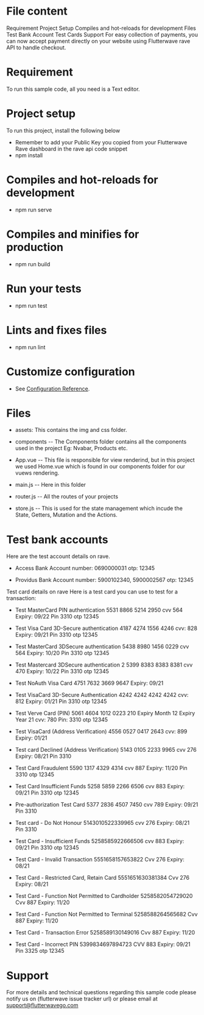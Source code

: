# File content

Requirement
Project Setup
Compiles and hot-reloads for development
Files
Test Bank Account
Test Cards
Support
For easy collection of payments, you can now accept payment directly on your website using Flutterwave rave API to handle checkout.

# Requirement
To run this sample code, all you need is a Text editor.

# Project setup
To run this project, install the following below
- Remember to add your Public Key you copied from your Flutterwave Rave dashboard in the rave api code snippet
- npm install


# Compiles and hot-reloads for development
- npm run serve

# Compiles and minifies for production
- npm run build

# Run your tests
- npm run test

# Lints and fixes files

- npm run lint

# Customize configuration
- See [Configuration Reference](https://cli.vuejs.org/config/).

# Files
- assets: This contains the img and css folder.

- components -- The Components folder contains all the components used in the project Eg: Nvabar, Products etc.

- App.vue -- This file is responsible for view renderind, but in this project we used Home.vue which is found in our   components folder for our vuews rendering.

- main.js -- Here in this folder 

- router.js -- All the routes of your projects

- store.js -- This is used for the state management which incude the State, Getters, Mutation and the Actions.


# Test bank accounts
Here are the test account details on rave.

- Access Bank Account number: 0690000031 otp: 12345

- Providus Bank Account number: 5900102340, 5900002567 otp: 12345

Test card details on rave
Here is a test card you can use to test for a transaction:

- Test MasterCard PIN authentication 5531 8866 5214 2950 cvv 564 Expiry: 09/22 Pin 3310 otp 12345

- Test Visa Card 3D-Secure authentication 4187 4274 1556 4246 cvv: 828 Expiry: 09/21 Pin 3310 otp 12345

- Test MasterCard 3DSecure authentication 5438 8980 1456 0229 cvv 564 Expiry: 10/20 Pin 3310 otp 12345

- Test Mastercard 3DSecure authentication 2 5399 8383 8383 8381 cvv 470 Expiry: 10/22 Pin 3310 otp 12345

- Test NoAuth Visa Card 4751 7632 3669 9647 Expiry: 09/21

- Test VisaCard 3D-Secure Authentication 4242 4242 4242 4242 cvv: 812 Expiry: 01/21 Pin 3310 otp 12345

- Test Verve Card (PIN) 5061 4604 1012 0223 210 Expiry Month 12 Expiry Year 21 cvv: 780 Pin: 3310 otp 12345

- Test VisaCard (Address Verification) 4556 0527 0417 2643 cvv: 899 Expiry: 01/21

- Test card Declined (Address Verification) 5143 0105 2233 9965 cvv 276 Expiry: 08/21 Pin 3310

- Test Card Fraudulent 5590 1317 4329 4314 cvv 887 Expiry: 11/20 Pin 3310 otp 12345

- Test Card Insufficient Funds 5258 5859 2266 6506 cvv 883 Expiry: 09/21 Pin 3310 otp 12345

- Pre-authorization Test Card 5377 2836 4507 7450 cvv 789 Expiry: 09/21 Pin 3310

- Test card - Do Not Honour 5143010522339965 cvv 276 Expiry: 08/21 Pin 3310

- Test Card - Insufficient Funds 5258585922666506 cvv 883 Expiry: 09/21 Pin 3310 otp 12345

- Test Card - Invalid Transaction 5551658157653822 Cvv 276 Expiry: 08/21

- Test Card - Restricted Card, Retain Card 5551651630381384 Cvv 276 Expiry: 08/21

- Test Card - Function Not Permitted to Cardholder 5258582054729020 Cvv 887 Expiry: 11/20

- Test Card - Function Not Permitted to Terminal 5258588264565682 Cvv 887 Expiry: 11/20

- Test Card - Transaction Error 5258589130149016 Cvv 887 Expiry: 11/20

- Test Card - Incorrect PIN 5399834697894723 CVV 883 Expiry: 09/21 Pin 3325 otp 12345

# Support

For more details and technical questions regarding this sample code please notify us on (flutterwave issue tracker url) or please email at support@flutterwavego.com




